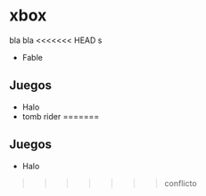 # xbox
bla bla
<<<<<<< HEAD
s
* Fable
## Juegos
* Halo
* tomb rider
=======
## Juegos
* Halo
>>>>>>> conflicto
